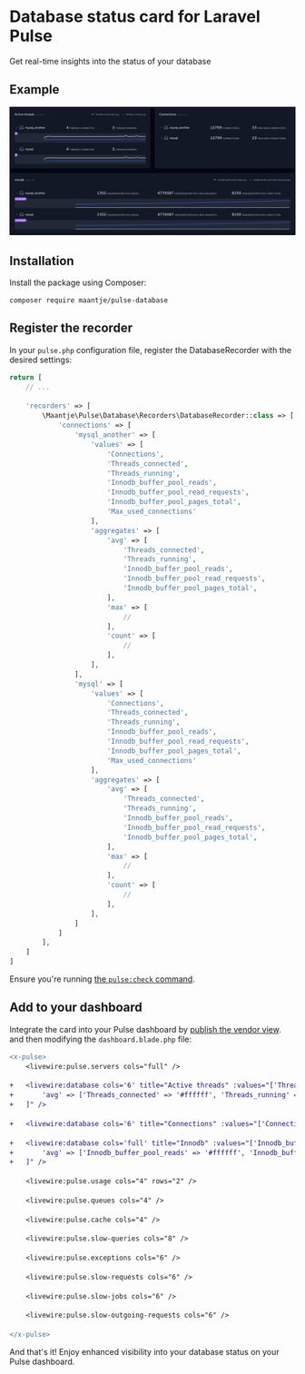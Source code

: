 # Database status card for Laravel Pulse

Get real-time insights into the status of your database

## Example

![example](example.png)

## Installation

Install the package using Composer:

```shell
composer require maantje/pulse-database
```

## Register the recorder

In your `pulse.php` configuration file, register the DatabaseRecorder with the desired settings:

```php
return [
    // ...
    
    'recorders' => [
        \Maantje\Pulse\Database\Recorders\DatabaseRecorder::class => [
            'connections' => [
                'mysql_another' => [
                    'values' => [
                        'Connections',
                        'Threads_connected',
                        'Threads_running',
                        'Innodb_buffer_pool_reads',
                        'Innodb_buffer_pool_read_requests',
                        'Innodb_buffer_pool_pages_total',
                        'Max_used_connections'
                    ],
                    'aggregates' => [
                        'avg' => [
                            'Threads_connected',
                            'Threads_running',
                            'Innodb_buffer_pool_reads',
                            'Innodb_buffer_pool_read_requests',
                            'Innodb_buffer_pool_pages_total',
                        ],
                        'max' => [
                            //
                        ],
                        'count' => [
                            //
                        ],
                    ],
                ],
                'mysql' => [
                    'values' => [
                        'Connections',
                        'Threads_connected',
                        'Threads_running',
                        'Innodb_buffer_pool_reads',
                        'Innodb_buffer_pool_read_requests',
                        'Innodb_buffer_pool_pages_total',
                        'Max_used_connections'
                    ],
                    'aggregates' => [
                        'avg' => [
                            'Threads_connected',
                            'Threads_running',
                            'Innodb_buffer_pool_reads',
                            'Innodb_buffer_pool_read_requests',
                            'Innodb_buffer_pool_pages_total',
                        ],
                        'max' => [
                            //
                        ],
                        'count' => [
                            //
                        ],
                    ],
                ]
            ]
        ],
    ]
]
```

Ensure you're running [the `pulse:check` command](https://laravel.com/docs/10.x/pulse#capturing-entries).

## Add to your dashboard

Integrate the card into your Pulse dashboard by [publish the vendor view](https://laravel.com/docs/10.x/pulse#dashboard-customization).
and then modifying the `dashboard.blade.php` file:

```diff
<x-pulse>
    <livewire:pulse.servers cols="full" />
    
+   <livewire:database cols='6' title="Active threads" :values="['Threads_connected', 'Threads_running']" :graphs="[
+       'avg' => ['Threads_connected' => '#ffffff', 'Threads_running' => '#3c5dff'],
+   ]" />

+   <livewire:database cols='6' title="Connections" :values="['Connections', 'Max_used_connections']"  />

+   <livewire:database cols='full' title="Innodb" :values="['Innodb_buffer_pool_reads', 'Innodb_buffer_pool_read_requests', 'Innodb_buffer_pool_pages_total']" :graphs="[
+       'avg' => ['Innodb_buffer_pool_reads' => '#ffffff', 'Innodb_buffer_pool_read_requests' => '#3c5dff'],
+   ]" />

    <livewire:pulse.usage cols="4" rows="2" />

    <livewire:pulse.queues cols="4" />

    <livewire:pulse.cache cols="4" />

    <livewire:pulse.slow-queries cols="8" />

    <livewire:pulse.exceptions cols="6" />

    <livewire:pulse.slow-requests cols="6" />

    <livewire:pulse.slow-jobs cols="6" />

    <livewire:pulse.slow-outgoing-requests cols="6" />

</x-pulse>
```

And that's it! Enjoy enhanced visibility into your database status on your Pulse dashboard.
